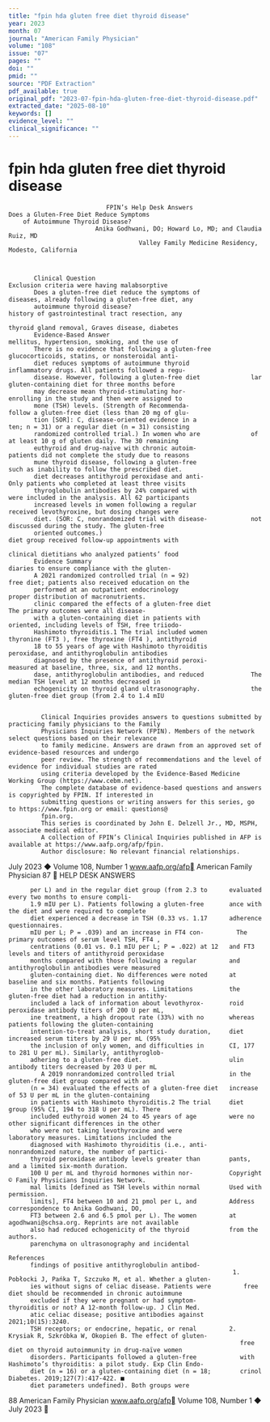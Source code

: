 ```yaml
---
title: "fpin hda gluten free diet thyroid disease"
year: 2023
month: 07
journal: "American Family Physician"
volume: "108"
issue: "07"
pages: ""
doi: ""
pmid: ""
source: "PDF Extraction"
pdf_available: true
original_pdf: "2023-07-fpin-hda-gluten-free-diet-thyroid-disease.pdf"
extracted_date: "2025-08-10"
keywords: []
evidence_level: ""
clinical_significance: ""
---
```


# fpin hda gluten free diet thyroid disease

                               FPIN’s Help Desk Answers
    Does a Gluten-Free Diet Reduce Symptoms
        of Autoimmune Thyroid Disease?
                            Anika Godhwani, DO; Howard Lo, MD; and Claudia Ruiz, MD
                                        Valley Family Medicine Residency, Modesto, California



           Clinical Question                                           Exclusion criteria were having malabsorptive
           Does a gluten-free diet reduce the symptoms of              diseases, already following a gluten-free diet, any
           autoimmune thyroid disease?                                 history of gastrointestinal tract resection, any
                                                                       thyroid gland removal, Graves disease, diabetes
           Evidence-Based Answer                                       mellitus, hypertension, smoking, and the use of
           There is no evidence that following a gluten-free           glucocorticoids, statins, or nonsteroidal anti-
           diet reduces symptoms of autoimmune thyroid                 inflammatory drugs. All patients followed a regu-
           disease. However, following a gluten-free diet              lar gluten-containing diet for three months before
           may decrease mean thyroid-stimulating hor-                  enrolling in the study and then were assigned to
           mone (TSH) levels. (Strength of Recommenda-                 follow a gluten-free diet (less than 20 mg of glu-
           tion [SOR]: C, disease-oriented evidence in a               ten; n = 31) or a regular diet (n = 31) consisting
           randomized controlled trial.) In women who are              of at least 10 g of gluten daily. The 30 remaining
           euthyroid and drug-naive with chronic autoim-               patients did not complete the study due to reasons
           mune thyroid disease, following a gluten-free               such as inability to follow the prescribed diet.
           diet decreases antithyroid peroxidase and anti-             Only patients who completed at least three visits
           thyroglobulin antibodies by 24% compared with               were included in the analysis. All 62 participants
           increased levels in women following a regular               received levothyroxine, but dosing changes were
           diet. (SOR: C, nonrandomized trial with disease-            not discussed during the study. The gluten-free
           oriented outcomes.)                                         diet group received follow-up appointments with
                                                                       clinical dietitians who analyzed patients’ food
           Evidence Summary                                            diaries to ensure compliance with the gluten-
           A 2021 randomized controlled trial (n = 92)                 free diet; patients also received education on the
           performed at an outpatient endocrinology                    proper distribution of macronutrients.
           clinic compared the effects of a gluten-free diet              The primary outcomes were all disease-
           with a gluten-containing diet in patients with              oriented, including levels of TSH, free triiodo-
           Hashimoto thyroiditis.1 The trial included women            thyronine (FT3 ), free thyroxine (FT4 ), antithyroid
           18 to 55 years of age with Hashimoto thyroiditis            peroxidase, and antithyroglobulin antibodies
           diagnosed by the presence of antithyroid peroxi-            measured at baseline, three, six, and 12 months.
           dase, antithyroglobulin antibodies, and reduced             The median TSH level at 12 months decreased in
           echogenicity on thyroid gland ultrasonography.              the gluten-free diet group (from 2.4 to 1.4 mIU


             Clinical Inquiries provides answers to questions submitted by practicing family physicians to the Family
             Physicians Inquiries Network (FPIN). Members of the network select questions based on their relevance
             to family medicine. Answers are drawn from an approved set of evidence-based resources and undergo
             peer review. The strength of recommendations and the level of evidence for individual studies are rated
             using criteria developed by the Evidence-Based Medicine Working Group (https://www.cebm.net).
             The complete database of evidence-based questions and answers is copyrighted by FPIN. If interested in
             submitting questions or writing answers for this series, go to https://www.fpin.org or email: questions@
             fpin.org.
             This series is coordinated by John E. Delzell Jr., MD, MSPH, associate medical editor.
             A collection of FPIN’s Clinical Inquiries published in AFP is available at https://www.aafp.org/afp/fpin.
             Author disclosure: No relevant financial relationships.



July 2023 ◆ Volume 108, Number 1                       www.aafp.org/afp                                 American Family Physician 87
                                                  HELP DESK ANSWERS


          per L) and in the regular diet group (from 2.3 to      evaluated every two months to ensure compli-
          1.9 mIU per L). Patients following a gluten-free       ance with the diet and were required to complete
          diet experienced a decrease in TSH (0.33 vs. 1.17      adherence questionnaires.
          mIU per L; P = .039) and an increase in FT4 con-         The primary outcomes of serum level TSH, FT4 ,
          centrations (0.01 vs. 0.1 mIU per L; P = .022) at 12   and FT3 levels and titers of antithyroid peroxidase
          months compared with those following a regular         and antithyroglobulin antibodies were measured
          gluten-containing diet. No differences were noted      at baseline and six months. Patients following
          in the other laboratory measures. Limitations          the gluten-free diet had a reduction in antithy-
          included a lack of information about levothyrox-       roid peroxidase antibody titers of 200 U per mL,
          ine treatment, a high dropout rate (33%) with no       whereas patients following the gluten-containing
          intention-to-treat analysis, short study duration,     diet increased serum titers by 29 U per mL (95%
          the inclusion of only women, and difficulties in       CI, 177 to 281 U per mL). Similarly, antithyroglob-
          adhering to a gluten-free diet.                        ulin antibody titers decreased by 203 U per mL
             A 2019 nonrandomized controlled trial               in the gluten-free diet group compared with an
          (n = 34) evaluated the effects of a gluten-free diet   increase of 53 U per mL in the gluten-containing
          in patients with Hashimoto thyroiditis.2 The trial     diet group (95% CI, 194 to 318 U per mL). There
          included euthyroid women 24 to 45 years of age         were no other significant differences in the other
          who were not taking levothyroxine and were             laboratory measures. Limitations included the
          diagnosed with Hashimoto thyroiditis (i.e., anti-      nonrandomized nature, the number of partici-
          thyroid peroxidase antibody levels greater than        pants, and a limited six-month duration.
          100 U per mL and thyroid hormones within nor-          Copyright © Family Physicians Inquiries Network.
          mal limits [defined as TSH levels within normal        Used with permission.
          limits], FT4 between 10 and 21 pmol per L, and         Address correspondence to Anika Godhwani, DO,
          FT3 between 2.6 and 6.5 pmol per L). The women         at agodhwani@schsa.org. Reprints are not available
          also had reduced echogenicity of the thyroid           from the authors.
          parenchyma on ultrasonography and incidental
                                                                 References
          findings of positive antithyroglobulin antibod-
                                                                  1. Pobłocki J, Pańka T, Szczuko M, et al. Whether a gluten-
          ies without signs of celiac disease. Patients were         free diet should be recommended in chronic autoimmune
          excluded if they were pregnant or had symptom-             thyroiditis or not? A 12-month follow-up. J Clin Med.
          atic celiac disease; positive antibodies against           2021;10(15):3240.
          TSH receptors; or endocrine, hepatic, or renal         2. Krysiak R, Szkróbka W, Okopień B. The effect of gluten-
                                                                    free diet on thyroid autoimmunity in drug-naïve women
          disorders. Participants followed a gluten-free            with Hashimoto’s thyroiditis: a pilot study. Exp Clin Endo-
          diet (n = 16) or a gluten-containing diet (n = 18;        crinol Diabetes. 2019;127(7):417-422. ■
          diet parameters undefined). Both groups were




88 American Family Physician                        www.aafp.org/afp                                 Volume 108, Number 1 ◆ July 2023
